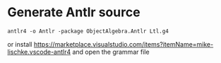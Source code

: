 # Generate Antlr source
`antlr4 -o Antlr -package ObjectAlgebra.Antlr Ltl.g4`

or install https://marketplace.visualstudio.com/items?itemName=mike-lischke.vscode-antlr4 and open the grammar file
